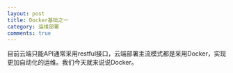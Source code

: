```yaml
---
layout: post
title: Docker基础之一
category: 运维部署
comments: true
---
```


目前云端只能API通常采用restful接口，云端部署主流模式都是采用Docker，实现更加自动化的运维。我们今天就来说说Docker。